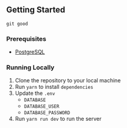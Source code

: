 ## Getting Started

`git good`

### Prerequisites

- [PostgreSQL](https://www.postgresql.org/)

### Running Locally

1. Clone the repository to your local machine
2. Run `yarn` to install `dependencies`
3. Update the `.env`
   - `DATABASE`
   - `DATABASE_USER`
   - `DATABASE_PASSWORD`
4. Run `yarn run dev` to run the server
